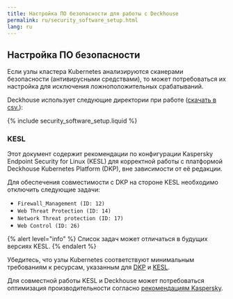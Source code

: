 ```yaml
---
title: Настройка ПО безопасности для работы с Deckhouse
permalink: ru/security_software_setup.html
lang: ru
---
```


## Настройка ПО безопасности

Если узлы кластера Kubernetes анализируются сканерами безопасности (антивирусными средствами), то может потребоваться их настройка для исключения ложноположительных срабатываний.

Deckhouse использует следующие директории при работе ([скачать в csv.](deckhouse-directories.csv)):

{% include security_software_setup.liquid %}

### KESL

Этот документ содержит рекомендации по конфигурации Kaspersky Endpoint Security for Linux (KESL) для корректной работы с платформой Deckhouse Kubernetes Platform (DKP), вне зависимости от её редакции.

Для обеспечения совместимости с DKP на стороне KESL необходимо отключить следующие задачи:

- `Firewall_Management (ID: 12)`
- `Web Threat Protection (ID: 14)`
- `Network Threat protection (ID: 17)`
- `Web Control (ID: 26)`

{% alert level="info" %}
Список задач может отличаться в будущих версиях KESL.
{% endalert %}

Убедитесь, что узлы Kubernetes соответствуют минимальным требованиям к ресурсам, указанным для [DKP](https://deckhouse.ru/products/kubernetes-platform/guides/production.html#требования-к-ресурсам) и [KESL](https://support.kaspersky.com/KES4Linux/12.1.0/ru-RU/197642.htm).

Для совместной работы KESL и Deckhouse может потребоваться оптимизация производительности согласно [рекомендациям Kaspersky](https://support.kaspersky.com/KES4Linux/12.1.0/ru-RU/206054.htm).
